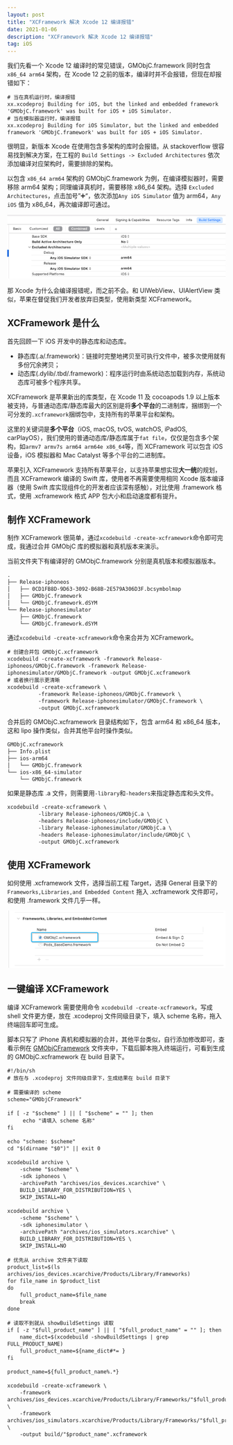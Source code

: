 ```yaml
---
layout: post
title: "XCFramework 解决 Xcode 12 编译报错"
date: 2021-01-06
description: "XCFramework 解决 Xcode 12 编译报错"
tag: iOS
--- 
```


我们先看一个 Xcode 12 编译时的常见错误，GMObjC.framework 同时包含 `x86_64 arm64` 架构，在 Xcode 12 之前的版本，编译时并不会报错，但现在却报错如下：

```text
# 当在真机运行时，编译报错
xx.xcodeproj Building for iOS, but the linked and embedded framework 'GMObjC.framework' was built for iOS + iOS Simulator.
# 当在模拟器运行时，编译报错
xx.xcodeproj Building for iOS Simulator, but the linked and embedded framework 'GMObjC.framework' was built for iOS + iOS Simulator.
```

很明显，新版本 Xcode 在使用包含多架构的库时会报错。从 stackoverflow 很容易找到解决方案，在工程的 `Build Settings -> Excluded Architectures` 依次添加编译对应架构时，需要排除的架构。

以包含 `x86_64 arm64` 架构的 GMObjC.framework 为例，在编译模拟器时，需要移除 arm64 架构；同理编译真机时，需要移除 x86_64 架构。选择 `Excluded Architectures`，点击加号”➕“，依次添加`Any iOS Simulator` 值为 arm64，`Any iOS` 值为 x86_64，再次编译即可通过。

![Xcode 12 报错解决](/images/posts/xcframework/xcframework1.png)

那 Xcode 为什么会编译报错呢，而之前不会。和 UIWebView、UIAlertView 类似，苹果在督促我们开发者放弃旧类型，使用新类型 XCFramework。

## XCFramework 是什么

首先回顾一下 iOS 开发中的静态库和动态库。

* 静态库(.a/.framework)：链接时完整地拷贝至可执行文件中，被多次使用就有多份冗余拷贝；
* 动态库(.dylib/.tbd/.framework)：程序运行时由系统动态加载到内存，系统动态库可被多个程序共享。

XCFramework 是苹果新出的库类型，在 Xcode 11 及 cocoapods 1.9 以上版本被支持，与普通动态库/静态库最大的区别是将**多个平台**的二进制库，捆绑到一个可分发的`.xcframework`捆绑包中，支持所有的苹果平台和架构。

这里的关键词是**多个平台**（iOS, macOS, tvOS, watchOS, iPadOS, carPlayOS），我们使用的普通动态库/静态库属于`fat file`，仅仅是包含多个架构，如`armv7 armv7s arm64 arm64e x86_64`等，而 XCFramework 可以包含 iOS 设备，iOS 模拟器和 Mac Catalyst 等多个平台的二进制库。

苹果引入 XCFramework 支持所有苹果平台，以支持苹果想实现**大一统**的规划，而且 XCFramework 编译的 Swift 库，使用者不再需要使用相同 Xcode 版本编译器（使用 Swift 库实现组件化的开发者应该深有感触），对比使用 .framework 格式，使用 .xcframework 格式 APP 包大小和启动速度都有提升。

## 制作 XCFramework

制作 XCFramework 很简单，通过`xcodebuild -create-xcframework`命令即可完成，我通过合并 GMObjC 库的模拟器和真机版本来演示。

当前文件夹下有编译好的 GMObjC.framework 分别是真机版本和模拟器版本。

```text
.
├── Release-iphoneos
│   ├── 0CD1FB8D-9D63-3092-B68B-2E579A306D3F.bcsymbolmap
│   ├── GMObjC.framework
│   └── GMObjC.framework.dSYM
└── Release-iphonesimulator
    ├── GMObjC.framework
    └── GMObjC.framework.dSYM
```

通过`xcodebuild -create-xcframework`命令来合并为 XCFramework。

```shell 
# 创建合并包 GMObjC.xcframework
xcodebuild -create-xcframework -framework Release-iphoneos/GMObjC.framework -framework Release-iphonesimulator/GMObjC.framework -output GMObjC.xcframework
# 或者换行展示更清晰
xcodebuild -create-xcframework \
          -framework Release-iphoneos/GMObjC.framework \
          -framework Release-iphonesimulator/GMObjC.framework \
          -output GMObjC.xcframework
```

合并后的 GMObjC.xcframework 目录结构如下，包含 arm64 和 x86_64 版本，这和 lipo 操作类似，合并其他平台时操作类似。

```text
GMObjC.xcframework
├── Info.plist
├── ios-arm64
│   └── GMObjC.framework
└── ios-x86_64-simulator
    └── GMObjC.framework
```

如果是静态库 .a 文件，则需要用`-library`和`-headers`来指定静态库和头文件。

```shell
xcodebuild -create-xcframework \
          -library Release-iphoneos/GMObjC.a \
          -headers Release-iphoneos/include/GMObjC \
          -library Release-iphonesimulator/GMObjC.a \
          -headers Release-iphonesimulator/include/GMObjC \
          -output GMObjC.xcframework
```

## 使用 XCFramework

如何使用 .xcframework 文件，选择当前工程 Target，选择 General 目录下的 `Frameworks,Libraries,and Embedded Content` 拖入 .xcframework 文件即可，和使用 .framework 文件几乎一样。

![XCFramework 配置](/images/posts/xcframework/xcframework2.png)

## 一键编译 XCFramework

编译 XCFramework 需要使用命令 `xcodebuild -create-xcframework`，写成 shell 文件更方便，放在 .xcodeproj 文件同级目录下，填入 scheme 名称，拖入终端回车即可生成。

脚本只写了 iPhone 真机和模拟器的合并，其他平台类似，自行添加修改即可，查看示例在 [GMObjCFramework](https://github.com/muzipiao/GMObjC) 文件夹中，下载后脚本拖入终端运行，可看到生成的 GMObjC.xcframework 在 build 目录下。

```shell
#!/bin/sh
# 放在与 .xcodeproj 文件同级目录下，生成结果在 build 目录下

# 需要编译的 scheme
scheme="GMObjCFramework"

if [ -z "$scheme" ] || [ "$scheme" = "" ]; then
     echo "请填入 scheme 名称"
fi

echo "scheme: $scheme"
cd "$(dirname "$0")" || exit 0

xcodebuild archive \
    -scheme "$scheme" \
    -sdk iphoneos \
    -archivePath "archives/ios_devices.xcarchive" \
    BUILD_LIBRARY_FOR_DISTRIBUTION=YES \
    SKIP_INSTALL=NO

xcodebuild archive \
    -scheme "$scheme" \
    -sdk iphonesimulator \
    -archivePath "archives/ios_simulators.xcarchive" \
    BUILD_LIBRARY_FOR_DISTRIBUTION=YES \
    SKIP_INSTALL=NO

# 优先从 archive 文件夹下读取
product_list=$(ls archives/ios_devices.xcarchive/Products/Library/Frameworks)
for file_name in $product_list
do
    full_product_name=$file_name
    break
done

# 读取不到就从 showBuildSettings 读取
if [ -z "$full_product_name" ] || [ "$full_product_name" = "" ]; then
    name_dict=$(xcodebuild -showBuildSettings | grep FULL_PRODUCT_NAME)
    full_product_name=${name_dict#*= }
fi

product_name=${full_product_name%.*}

xcodebuild -create-xcframework \
    -framework archives/ios_devices.xcarchive/Products/Library/Frameworks/"$full_product_name" \
    -framework archives/ios_simulators.xcarchive/Products/Library/Frameworks/"$full_product_name" \
    -output build/"$product_name".xcframework
```

